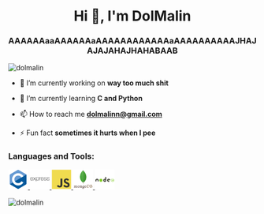 <h1 align="center">Hi 👋,  I'm DolMalin</h1>
<h3 align="center">AAAAAAaaAAAAAAaAAAAAAAAAAAAaAAAAAAAAAAJHAJAJAJAHAJHAHABAAB</h3>

<p align="left"> <img src="https://komarev.com/ghpvc/?username=dolmalin&label=Profile%20views&color=0e75b6&style=flat" alt="dolmalin" /> </p>

- 🔭 I’m currently working on **way too much shit**

- 🌱 I’m currently learning **C and Python**

- 📫 How to reach me **dolmalinn@gmail.com**

- ⚡ Fun fact **sometimes it hurts when I pee**

<p align="left">
</p>

<h3 align="left">Languages and Tools:</h3>
<p align="left"> <a href="https://www.cprogramming.com/" target="_blank" rel="noreferrer"> <img src="https://raw.githubusercontent.com/devicons/devicon/master/icons/c/c-original.svg" alt="c" width="40" height="40"/> </a> <a href="https://expressjs.com" target="_blank" rel="noreferrer"> <img src="https://raw.githubusercontent.com/devicons/devicon/master/icons/express/express-original-wordmark.svg" alt="express" width="40" height="40"/> </a> <a href="https://developer.mozilla.org/en-US/docs/Web/JavaScript" target="_blank" rel="noreferrer"> <img src="https://raw.githubusercontent.com/devicons/devicon/master/icons/javascript/javascript-original.svg" alt="javascript" width="40" height="40"/> </a> <a href="https://www.mongodb.com/" target="_blank" rel="noreferrer"> <img src="https://raw.githubusercontent.com/devicons/devicon/master/icons/mongodb/mongodb-original-wordmark.svg" alt="mongodb" width="40" height="40"/> </a> <a href="https://nodejs.org" target="_blank" rel="noreferrer"> <img src="https://raw.githubusercontent.com/devicons/devicon/master/icons/nodejs/nodejs-original-wordmark.svg" alt="nodejs" width="40" height="40"/> </a> </p>

<p><img align="center" src="https://github-readme-stats.vercel.app/api/top-langs?username=dolmalin&show_icons=true&locale=en&layout=compact" alt="dolmalin" /></p>


